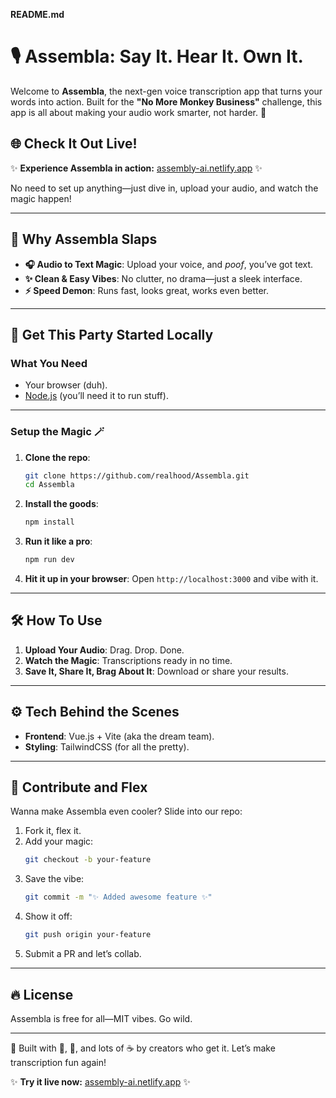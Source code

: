 **README.md**

# 🎙️ Assembla: Say It. Hear It. Own It.

Welcome to **Assembla**, the next-gen voice transcription app that turns your words into action. Built for the **"No More Monkey Business"** challenge, this app is all about making your audio work smarter, not harder. 🦾

## 🌐 Check It Out Live!

✨ **Experience Assembla in action:** [assembly-ai.netlify.app](https://assembly-ai.netlify.app/) ✨

No need to set up anything—just dive in, upload your audio, and watch the magic happen!

---

## 🪩 Why Assembla Slaps

- **🎧 Audio to Text Magic**: Upload your voice, and *poof*, you’ve got text.
- **✨ Clean & Easy Vibes**: No clutter, no drama—just a sleek interface.
- **⚡ Speed Demon**: Runs fast, looks great, works even better.

---

## 🚀 Get This Party Started Locally

### What You Need

- Your browser (duh).
- [Node.js](https://nodejs.org/) (you’ll need it to run stuff).

---

### Setup the Magic 🪄

1. **Clone the repo**:
   ```bash
   git clone https://github.com/realhood/Assembla.git
   cd Assembla
   ```

2. **Install the goods**:
   ```bash
   npm install
   ```

3. **Run it like a pro**:
   ```bash
   npm run dev
   ```

4. **Hit it up in your browser**:
   Open `http://localhost:3000` and vibe with it.

---

## 🛠️ How To Use

1. **Upload Your Audio**: Drag. Drop. Done.
2. **Watch the Magic**: Transcriptions ready in no time.
3. **Save It, Share It, Brag About It**: Download or share your results.


---

## ⚙️ Tech Behind the Scenes

- **Frontend**: Vue.js + Vite (aka the dream team).
- **Styling**: TailwindCSS (for all the pretty).

---

## 🌟 Contribute and Flex

Wanna make Assembla even cooler? Slide into our repo:

1. Fork it, flex it.
2. Add your magic:
   ```bash
   git checkout -b your-feature
   ```
3. Save the vibe:
   ```bash
   git commit -m "✨ Added awesome feature ✨"
   ```
4. Show it off:
   ```bash
   git push origin your-feature
   ```
5. Submit a PR and let’s collab.

---

## 🔥 License

Assembla is free for all—MIT vibes. Go wild.

---

🚀 Built with 💖, 🧠, and lots of ☕ by creators who get it. Let’s make transcription fun again!

✨ **Try it live now:** [assembly-ai.netlify.app](https://assembly-ai.netlify.app/) ✨ 
